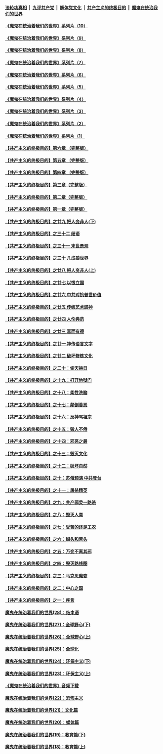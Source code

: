 ####  [法轮功真相](../../../../basic/blob/master/README.md?t=08312331) &nbsp;|&nbsp; [九评共产党](../../../../9ping.md/blob/master/README.md?t=08312331) &nbsp;|&nbsp; [解体党文化](../../../../jtdwh.md/blob/master/README.md?t=08312331)  &nbsp;|&nbsp; [共产主义的终极目的](../../../../gczydzjmd.md/blob/master/README.md?t=08312331) &nbsp;|&nbsp; [魔鬼在统治我们的世界](../../../../mgztzwmdsj.md/blob/master/README.md?t=08312331) 

#### [《魔鬼在统治着我们的世界》系列片（10）](../pages/nsc422/n12292670.md?t=08312331) 

#### [《魔鬼在统治着我们的世界》系列片（9）](../pages/nsc422/n12290859.md?t=08312331) 

#### [《魔鬼在统治着我们的世界》系列片（8）](../pages/nsc422/n12287445.md?t=08312331) 

#### [《魔鬼在统治着我们的世界》系列片（7）](../pages/nsc422/n12283425.md?t=08312331) 

#### [《魔鬼在统治着我们的世界》系列片（6）](../pages/nsc422/n12282314.md?t=08312331) 

#### [《魔鬼在统治着我们的世界》系列片（5）](../pages/nsc422/n12281419.md?t=08312331) 

#### [《魔鬼在统治着我们的世界》系列片（4）](../pages/nsc422/n12274024.md?t=08312331) 

#### [《魔鬼在统治着我们的世界》系列片（3）](../pages/nsc422/n12271322.md?t=08312331) 

#### [《魔鬼在统治着我们的世界》系列片（2）](../pages/nsc422/n12269049.md?t=08312331) 

#### [《魔鬼在统治着我们的世界》系列片（1）](../pages/nsc422/n12267575.md?t=08312331) 

#### [【共产主义的终极目的】第六章 （完整版）](../pages/nsc422/n11428913.md?t=08312331) 

#### [【共产主义的终极目的】第五章 （完整版）](../pages/nsc422/n11428912.md?t=08312331) 

#### [【共产主义的终极目的】第四章 （完整版）](../pages/nsc422/n11428907.md?t=08312331) 

#### [【共产主义的终极目的】第三章（完整版）](../pages/nsc422/n11428848.md?t=08312331) 

#### [【共产主义的终极目的】第二章（完整版）](../pages/nsc422/n11428831.md?t=08312331) 

#### [【共产主义的终极目的】第一章（完整版）](../pages/nsc422/n11417651.md?t=08312331) 

#### [【共产主义的终极目的】之廿九 把人变非人(下)](../pages/nsc422/n11344140.md?t=08312331) 

#### [【共产主义的终极目的】之三十二 结语](../pages/nsc422/n11360535.md?t=08312331) 

#### [【共产主义的终极目的】之三十一 末世景观](../pages/nsc422/n11351129.md?t=08312331) 

#### [【共产主义的终极目的】之三十 几成狼世界](../pages/nsc422/n11348280.md?t=08312331) 

#### [【共产主义的终极目的】之廿八 把人变非人(上)](../pages/nsc422/n11340492.md?t=08312331) 

#### [【共产主义的终极目的】之廿七 以恨立国](../pages/nsc422/n11336944.md?t=08312331) 

#### [【共产主义的终极目的】之廿六 中共对抗普世价值](../pages/nsc422/n11324785.md?t=08312331) 

#### [【共产主义的终极目的】之廿五 传统艺术颂神](../pages/nsc422/n11296396.md?t=08312331) 

#### [【共产主义的终极目的】之廿四 人伦典范](../pages/nsc422/n11296397.md?t=08312331) 

#### [【共产主义的终极目的】之廿三 富而有德](../pages/nsc422/n11283598.md?t=08312331) 

#### [【共产主义的终极目的】之廿一 神传语言文字](../pages/nsc422/n11263265.md?t=08312331) 

#### [【共产主义的终极目的】之廿二 破坏修炼文化](../pages/nsc422/n11245728.md?t=08312331) 

#### [【共产主义的终极目的】之二十：偷天换日](../pages/nsc422/n11238846.md?t=08312331) 

#### [【共产主义的终极目的】之十九：打开地狱门](../pages/nsc422/n11206376.md?t=08312331) 

#### [【共产主义的终极目的】之十八：柔性洗脑](../pages/nsc422/n11199994.md?t=08312331) 

#### [【共产主义的终极目的】之十七：颠倒善恶](../pages/nsc422/n11179782.md?t=08312331) 

#### [【共产主义的终极目的】之十六：反神骂祖宗](../pages/nsc422/n11166798.md?t=08312331) 

#### [【共产主义的终极目的】之十五：毁人不倦](../pages/nsc422/n11166792.md?t=08312331) 

#### [【共产主义的终极目的】之十四：邪恶之最](../pages/nsc422/n11150249.md?t=08312331) 

#### [【共产主义的终极目的】之十三：毁灭文化](../pages/nsc422/n11135227.md?t=08312331) 

#### [【共产主义的终极目的】之十二：破坏自然](../pages/nsc422/n11135214.md?t=08312331) 

#### [【共产主义的终极目的】之十：苏俄预演 中共登台](../pages/nsc422/n11118424.md?t=08312331) 

#### [【共产主义的终极目的】之十一：屠杀精英](../pages/nsc422/n11118442.md?t=08312331) 

#### [【共产主义的终极目的】之九：共产邪灵一路杀](../pages/nsc422/n11114139.md?t=08312331) 

#### [【共产主义的终极目的】之八：毁灭人类](../pages/nsc422/n11108503.md?t=08312331) 

#### [【共产主义的终极目的】之七：受苦的还是工农](../pages/nsc422/n11101809.md?t=08312331) 

#### [【共产主义的终极目的】之六：甜头和苦头](../pages/nsc422/n11096971.md?t=08312331) 

#### [【共产主义的终极目的】之五：万变不离其邪](../pages/nsc422/n11091285.md?t=08312331) 

#### [【共产主义的终极目的】之四：毁灭路线图](../pages/nsc422/n11086284.md?t=08312331) 

#### [【共产主义的终极目的】之三：马克思魔变](../pages/nsc422/n11061941.md?t=08312331) 

#### [【共产主义的终极目的】之二：中心之国](../pages/nsc422/n11047728.md?t=08312331) 

#### [【共产主义的终极目的】之一：序言](../pages/nsc422/n11086077.md?t=08312331) 

#### [魔鬼在统治着我们的世界(28)：结束语](../pages/nsc422/n10936246.md?t=08312331) 

#### [魔鬼在统治着我们的世界(27)：全球野心(下)](../pages/nsc422/n10928319.md?t=08312331) 

#### [魔鬼在统治着我们的世界(26)：全球野心(上)](../pages/nsc422/n10900318.md?t=08312331) 

#### [魔鬼在统治着我们的世界(25)：全球化](../pages/nsc422/n10788205.md?t=08312331) 

#### [魔鬼在统治着我们的世界(24)：环保主义(下)](../pages/nsc422/n10695307.md?t=08312331) 

#### [魔鬼在统治着我们的世界(23)：环保主义(上)](../pages/nsc422/n10688613.md?t=08312331) 

#### [《魔鬼在统治着我们的世界》音频下载](../pages/nsc422/n10635553.md?t=08312331) 

#### [魔鬼在统治着我们的世界(22)：恐怖主义](../pages/nsc422/n10614727.md?t=08312331) 

#### [魔鬼在统治着我们的世界(21)：文化篇](../pages/nsc422/n10597706.md?t=08312331) 

#### [魔鬼在统治着我们的世界(20)：媒体篇](../pages/nsc422/n10586579.md?t=08312331) 

#### [魔鬼在统治着我们的世界(19)：教育篇(下)](../pages/nsc422/n10564808.md?t=08312331) 

#### [魔鬼在统治着我们的世界(18)：教育篇(上)](../pages/nsc422/n10526970.md?t=08312331) 

